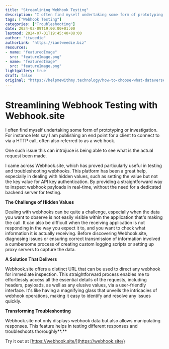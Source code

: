 ```yaml
---
title: "Streamlining Webhook Testing"
description: "I often find myself undertaking some form of prototyping or investigation. For instance lets say I am publishing an end point for a client to connect to via a HTTP call, often also referred to as a web hook."
tags: ["Webhook Testing"]
categories: ["Troubleshooting"]
date: 2024-02-09T19:00:00+01:00
lastmod: 2024-07-01T19:45:40+08:00
author: "itweedie"
authorLink: "https://iantweedie.biz"
resources:
- name: "featuredImage"
  src: "featureImage.png"
- name: "featuredImage"
  src: "featureImage.png"
lightgallery: true
draft: false
original: "https://helpmewithmy.technology/how-to-choose-what-dataverse-search-indexes-a-guide/"
---
```


# Streamlining Webhook Testing with Webhook.site

I often find myself undertaking some form of prototyping or investigation. For instance lets say I am publishing an end point for a client to connect to via a HTTP call, often also referred to as a web hook.

One such issue this can introjuce is being able to see what is the actual request been made.

I came across Webhook.site, which has proved particularly useful in testing and troubleshooting webhooks. This platform has been a great help, especially in dealing with hidden values, such as setting the value but not the key value for API key authentication. By providing a straightforward way to inspect webhook payloads in real-time, without the need for a dedicated backend server for testing.

**The Challenge of Hidden Values**

Dealing with webhooks can be quite a challenge, especially when the data you want to observe is not easily visible within the application that's making the call. It can also be difficult when the receiving application is not responding in the way you expect it to, and you want to check what information it is actually receiving. Before discovering Webhook.site, diagnosing issues or ensuring correct transmission of information involved a cumbersome process of creating custom logging scripts or setting up proxy servers to capture the data.

**A Solution That Delivers**

Webhook.site offers a distinct URL that can be used to direct any webhook for immediate inspection. This straightforward process enables me to effortlessly access all the essential details of the requests, including headers, payloads, as well as any elusive values, via a user-friendly interface. It's like having a magnifying glass that unveils the intricacies of webhook operations, making it easy to identify and resolve any issues quickly.

**Transforming Troubleshooting**

Webhook.site not only displays webhook data but also allows manipulating responses. This feature helps in testing different responses and troubleshoots thoroughly**.**

Try it out at [https://webhook.site/](https://webhook.site/)